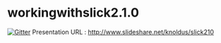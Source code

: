 workingwithslick2.1.0
=====================

[![Gitter](https://badges.gitter.im/Join%20Chat.svg)](https://gitter.im/knoldus/workingwithslick2.1.0?utm_source=badge&utm_medium=badge&utm_campaign=pr-badge&utm_content=badge)
Presentation URL : http://www.slideshare.net/knoldus/slick210 

